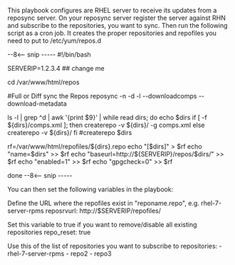 This playbook configures are RHEL server to receive its updates from a reposync server.
On your reposync server register the server against RHN and subscribe to the repositories, you want to sync.
Then run the following script as a cron job. It creates the proper repositories and repofiles you need to put to /etc/yum/repos.d

--8<-- snip -----
#!/bin/bash

SERVERIP=1.2.3.4 ## change me

cd /var/www/html/repos

#Full or Diff sync the Repos
reposync -n -d -l --downloadcomps --download-metadata

ls -l | grep ^d | awk '{print $9}' | while read dirs; do
  echo $dirs
  if [ -f ${dirs}/comps.xml ]; then
     createrepo -v ${dirs}/ -g comps.xml
   else
     createrepo -v ${dirs}/
  fi
  #createrepo $dirs

  rf=/var/www/html/repofiles/${dirs}.repo
  echo "[$dirs]" > $rf
  echo "name=$dirs" >> $rf
  echo "baseurl=http://${SERVERIP}/repos/$dirs/" >> $rf
  echo "enabled=1" >> $rf
  echo "gpgcheck=0" >> $rf

done
--8<-- snip -----


You can then set the following variables in the playbook:

Define the URL where the repofiles exist in "reponame.repo", e.g. rhel-7-server-rpms
reposrvurl: http://$SERVERIP/repofiles/

Set this variable to true if you want to remove/disable all existing repositories
repo_reset: true

Use this of the list of repositories you want to subscribe to 
repositories:
                  - rhel-7-server-rpms
                  - repo2
                  - repo3
